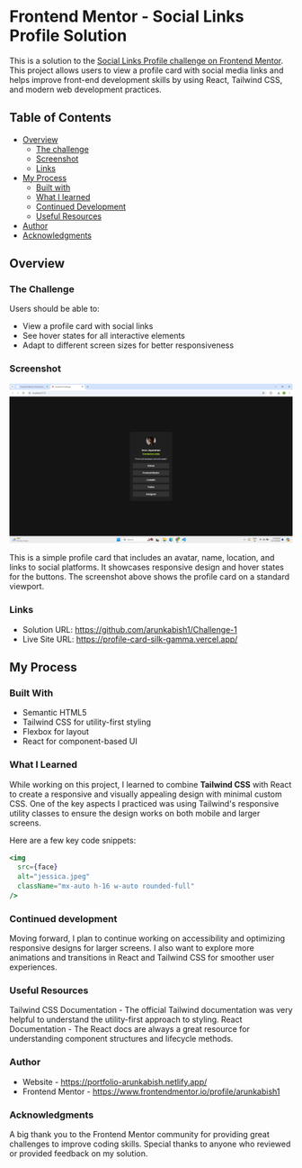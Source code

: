 # Frontend Mentor - Social Links Profile Solution

This is a solution to the [Social Links Profile challenge on Frontend Mentor](https://www.frontendmentor.io/challenges/social-links-profile-UG32l9m6dQ). This project allows users to view a profile card with social media links and helps improve front-end development skills by using React, Tailwind CSS, and modern web development practices.

## Table of Contents

- [Overview](#overview)
  - [The challenge](#the-challenge)
  - [Screenshot](#screenshot)
  - [Links](#links)
- [My Process](#my-process)
  - [Built with](#built-with)
  - [What I learned](#what-i-learned)
  - [Continued Development](#continued-development)
  - [Useful Resources](#useful-resources)
- [Author](#author)
- [Acknowledgments](#acknowledgments)

## Overview

### The Challenge

Users should be able to:

- View a profile card with social links
- See hover states for all interactive elements
- Adapt to different screen sizes for better responsiveness

### Screenshot

![Profile Screenshot](https://github.com/arunkabish1/Challenge-1/blob/main/Screenshot%20(2).png)


This is a simple profile card that includes an avatar, name, location, and links to social platforms. It showcases responsive design and hover states for the buttons. The screenshot above shows the profile card on a standard viewport.

### Links

- Solution URL: https://github.com/arunkabish1/Challenge-1
- Live Site URL: https://profile-card-silk-gamma.vercel.app/

## My Process

### Built With

- Semantic HTML5
- Tailwind CSS for utility-first styling
- Flexbox for layout
- React for component-based UI

### What I Learned

While working on this project, I learned to combine **Tailwind CSS** with React to create a responsive and visually appealing design with minimal custom CSS. One of the key aspects I practiced was using Tailwind's responsive utility classes to ensure the design works on both mobile and larger screens.

Here are a few key code snippets:

```jsx
<img
  src={face}
  alt="jessica.jpeg"
  className="mx-auto h-16 w-auto rounded-full"
/>
```

### Continued development
Moving forward, I plan to continue working on accessibility and optimizing responsive designs for larger screens. I also want to explore more animations and transitions in React and Tailwind CSS for smoother user experiences.

### Useful Resources
Tailwind CSS Documentation - The official Tailwind documentation was very helpful to understand the utility-first approach to styling.
React Documentation - The React docs are always a great resource for understanding component structures and lifecycle methods.

### Author
- Website - https://portfolio-arunkabish.netlify.app/
- Frontend Mentor - https://www.frontendmentor.io/profile/arunkabish1

### Acknowledgments
A big thank you to the Frontend Mentor community for providing great challenges to improve coding skills. Special thanks to anyone who reviewed or provided feedback on my solution.
